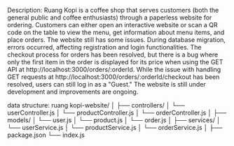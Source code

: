Description:
Ruang Kopi is a coffee shop that serves customers (both the general public and coffee enthusiasts) through a paperless website for ordering. Customers can either open an interactive website or scan a QR code on the table to view the menu, get information about menu items, and place orders.
The website still has some issues. During database migration, errors occurred, affecting registration and login functionalities. The checkout process for orders has been resolved, but there is a bug where only the first item in the order is displayed for its price when using the GET API at http://localhost:3000/orders/:orderId. While the issue with handling GET requests at http://localhost:3000/orders/:orderId/checkout has been resolved, users can still log in as a "Guest." The website is still under development and improvements are ongoing.

data structure:
ruang kopi-website/
│
├── controllers/
│ └── userController.js
│ └── productController.js
│ └── orderController.js
│
├── models/
│ └── user.js
│ └── product.js
│ └── order.js
│
├── services/
│ └── userService.js
│ └── productService.js
│ └── orderService.js
│
├── package.json
└── index.js
